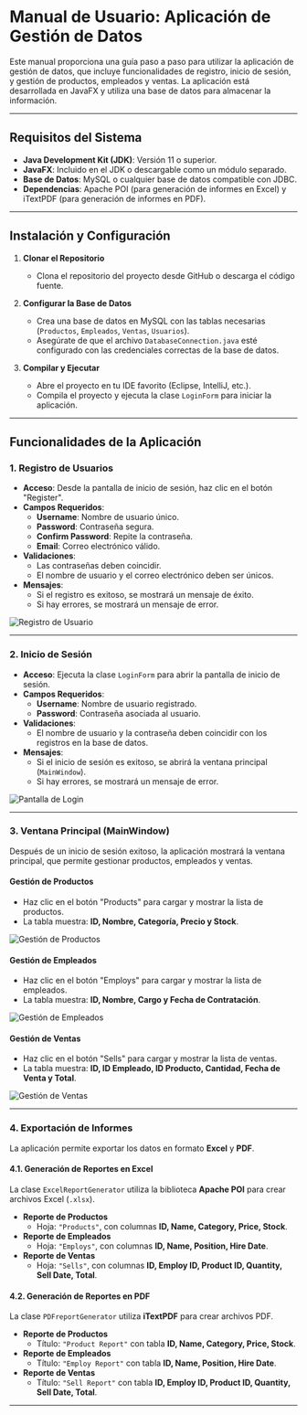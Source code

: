 # Manual de Usuario: Aplicación de Gestión de Datos

Este manual proporciona una guía paso a paso para utilizar la aplicación de gestión de datos, que incluye funcionalidades de registro, inicio de sesión, y gestión de productos, empleados y ventas. La aplicación está desarrollada en JavaFX y utiliza una base de datos para almacenar la información.

---

## Requisitos del Sistema

- **Java Development Kit (JDK)**: Versión 11 o superior.
- **JavaFX**: Incluido en el JDK o descargable como un módulo separado.
- **Base de Datos**: MySQL o cualquier base de datos compatible con JDBC.
- **Dependencias**: Apache POI (para generación de informes en Excel) y iTextPDF (para generación de informes en PDF).

---

## Instalación y Configuración

1. **Clonar el Repositorio**  
   - Clona el repositorio del proyecto desde GitHub o descarga el código fuente.

2. **Configurar la Base de Datos**  
   - Crea una base de datos en MySQL con las tablas necesarias (`Productos`, `Empleados`, `Ventas`, `Usuarios`).  
   - Asegúrate de que el archivo `DatabaseConnection.java` esté configurado con las credenciales correctas de la base de datos.

3. **Compilar y Ejecutar**  
   - Abre el proyecto en tu IDE favorito (Eclipse, IntelliJ, etc.).  
   - Compila el proyecto y ejecuta la clase `LoginForm` para iniciar la aplicación.

---

## Funcionalidades de la Aplicación

### 1. **Registro de Usuarios**

- **Acceso**: Desde la pantalla de inicio de sesión, haz clic en el botón "Register".  
- **Campos Requeridos**:  
  - **Username**: Nombre de usuario único.  
  - **Password**: Contraseña segura.  
  - **Confirm Password**: Repite la contraseña.  
  - **Email**: Correo electrónico válido.  
- **Validaciones**:  
  - Las contraseñas deben coincidir.  
  - El nombre de usuario y el correo electrónico deben ser únicos.  
- **Mensajes**:  
  - Si el registro es exitoso, se mostrará un mensaje de éxito.  
  - Si hay errores, se mostrará un mensaje de error.  

![Registro de Usuario](registro_usuario.png)

---

### 2. **Inicio de Sesión**

- **Acceso**: Ejecuta la clase `LoginForm` para abrir la pantalla de inicio de sesión.  
- **Campos Requeridos**:  
  - **Username**: Nombre de usuario registrado.  
  - **Password**: Contraseña asociada al usuario.  
- **Validaciones**:  
  - El nombre de usuario y la contraseña deben coincidir con los registros en la base de datos.  
- **Mensajes**:  
  - Si el inicio de sesión es exitoso, se abrirá la ventana principal (`MainWindow`).  
  - Si hay errores, se mostrará un mensaje de error.  

![Pantalla de Login](login_form.png)

---

### 3. **Ventana Principal (MainWindow)**

Después de un inicio de sesión exitoso, la aplicación mostrará la ventana principal, que permite gestionar productos, empleados y ventas.  

#### **Gestión de Productos**  
- Haz clic en el botón "Products" para cargar y mostrar la lista de productos.  
- La tabla muestra: **ID, Nombre, Categoría, Precio y Stock**.  

![Gestión de Productos](gestion_productos.png)

#### **Gestión de Empleados**  
- Haz clic en el botón "Employs" para cargar y mostrar la lista de empleados.  
- La tabla muestra: **ID, Nombre, Cargo y Fecha de Contratación**.  

![Gestión de Empleados](gestion_empleados.png)

#### **Gestión de Ventas**  
- Haz clic en el botón "Sells" para cargar y mostrar la lista de ventas.  
- La tabla muestra: **ID, ID Empleado, ID Producto, Cantidad, Fecha de Venta y Total**.  

![Gestión de Ventas](gestion_ventas.png)

---

### 4. **Exportación de Informes**

La aplicación permite exportar los datos en formato **Excel** y **PDF**.  

#### **4.1. Generación de Reportes en Excel**  

La clase `ExcelReportGenerator` utiliza la biblioteca **Apache POI** para crear archivos Excel (`.xlsx`).  

- **Reporte de Productos**  
  - Hoja: `"Products"`, con columnas **ID, Name, Category, Price, Stock**.  
- **Reporte de Empleados**  
  - Hoja: `"Employs"`, con columnas **ID, Name, Position, Hire Date**.  
- **Reporte de Ventas**  
  - Hoja: `"Sells"`, con columnas **ID, Employ ID, Product ID, Quantity, Sell Date, Total**.  

#### **4.2. Generación de Reportes en PDF**  

La clase `PDFreportGenerator` utiliza **iTextPDF** para crear archivos PDF.  

- **Reporte de Productos**  
  - Título: `"Product Report"` con tabla **ID, Name, Category, Price, Stock**.  
- **Reporte de Empleados**  
  - Título: `"Employ Report"` con tabla **ID, Name, Position, Hire Date**.  
- **Reporte de Ventas**  
  - Título: `"Sell Report"` con tabla **ID, Employ ID, Product ID, Quantity, Sell Date, Total**.  

---

